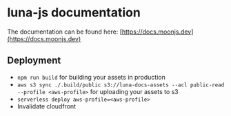 # luna-js documentation

The documentation can be found here: [https://docs.moonjs.dev](https://docs.moonjs.dev)


## Deployment

- `npm run build` for building your assets in production
- `aws s3 sync ./.build/public s3://luna-docs-assets --acl public-read --profile <aws-profile>` for uploading your assets to s3
- `serverless deploy aws-profile=<aws-profile>`
- Invalidate cloudfront
